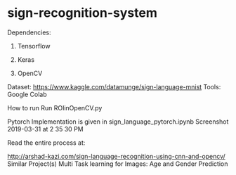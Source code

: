 # sign-recognition-system
Dependencies:
1. Tensorflow

2. Keras

3. OpenCV

Dataset:
https://www.kaggle.com/datamunge/sign-language-mnist
Tools:
Google Colab

How to run
Run ROIinOpenCV.py

Pytorch Implementation is given in sign_language_pytorch.ipynb
Screenshot 2019-03-31 at 2 35 30 PM

Read the entire process at:

http://arshad-kazi.com/sign-language-recognition-using-cnn-and-opencv/
Similar Project(s)
Multi Task learning for Images: Age and Gender Prediction
